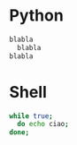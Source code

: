 # Python

```python
blabla
  blabla
blabla
```

# Shell

```sh
while true;
  do echo ciao;
done;
```
